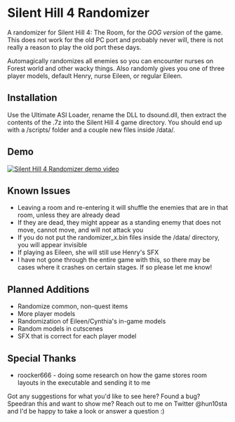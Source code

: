 # Silent Hill 4 Randomizer

A randomizer for Silent Hill 4: The Room, for the *GOG version* of the game. This does not work for the old PC port and probably never will, there is not really a reason to play the old port these days.

Automagically randomizes all enemies so you can encounter nurses on Forest world and other wacky things. Also randomly gives you one of three player models, default Henry, nurse Eileen, or regular Eileen.

## Installation
Use the Ultimate ASI Loader, rename the DLL to dsound.dll, then extract the contents of the .7z into the Silent Hill 4 game directory. You should end up with a /scripts/ folder and a couple new files inside /data/.

## Demo
[![Silent Hill 4 Randomizer demo video](https://img.youtube.com/vi/yhN_v3E4eDw/0.jpg)](https://www.youtube.com/watch?v=yhN_v3E4eDw)

## Known Issues
- Leaving a room and re-entering it will shuffle the enemies that are in that room, unless they are already dead
- If they are dead, they might appear as a standing enemy that does not move, cannot move, and will not attack you
- If you do not put the randomizer_x.bin files inside the /data/ directory, you will appear invisible
- If playing as Eileen, she will still use Henry's SFX
- I have not gone through the entire game with this, so there may be cases where it crashes on certain stages. If so please let me know!

## Planned Additions
- Randomize common, non-quest items
- More player models
- Randomization of Eileen/Cynthia's in-game models
- Random models in cutscenes
- SFX that is correct for each player model

## Special Thanks
* roocker666 - doing some research on how the game stores room layouts in the executable and sending it to me

Got any suggestions for what you'd like to see here? Found a bug? Speedran this and want to show me? Reach out to me on Twitter @hun10sta and I'd be happy to take a look or answer a question :) 
